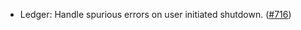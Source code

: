 - Ledger: Handle spurious errors on user initiated shutdown.
  ([#716](https://github.com/anoma/anoma/issues/716))